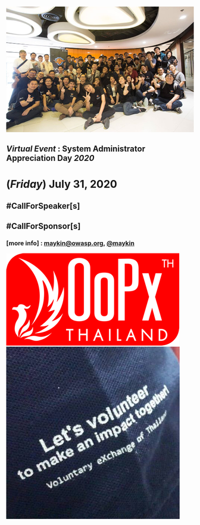 
![](../2017/img/GroupPhoto.jpg "SysAdminDay 2017")

## ***Virtual Event*** : System Administrator Appreciation Day ***2020***
# **(*Friday*) July 31, 2020**

## #CallForSpeaker[s]
## #CallForSponsor[s]

### [more info] : <maykin@owasp.org>, [@maykin](https://line.me/R/ti/p/%40maykin)


![](Supporters/OoPx.png "Thank you to our supporters")
![](Supporters/VolunteXTH.jpg "Thank you to our supporters")